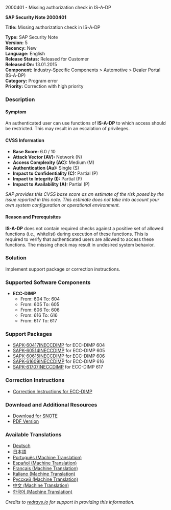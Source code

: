 2000401 - Missing authorization check in IS-A-DP

**SAP Security Note 2000401**

**Title:** Missing authorization check in IS-A-DP

**Type:** SAP Security Note  
**Version:** 5  
**Recency:** New  
**Language:** English  
**Release Status:** Released for Customer  
**Released On:** 13.01.2015  
**Component:** Industry-Specific Components > Automotive > Dealer Portal (IS-A-DP)  
**Category:** Program error  
**Priority:** Correction with high priority  

### Description

#### Symptom
An authenticated user can use functions of **IS-A-DP** to which access should be restricted. This may result in an escalation of privileges.

#### CVSS Information
- **Base Score:** 6.0 / 10
- **Attack Vector (AV):** Network (N)
- **Access Complexity (AC):** Medium (M)
- **Authentication (Au):** Single (S)
- **Impact to Confidentiality (C):** Partial (P)
- **Impact to Integrity (I):** Partial (P)
- **Impact to Availability (A):** Partial (P)

_SAP provides this CVSS base score as an estimate of the risk posed by the issue reported in this note. This estimate does not take into account your own system configuration or operational environment._

#### Reason and Prerequisites
**IS-A-DP** does not contain required checks against a positive set of allowed functions (i.e., whitelist) during execution of these functions. This is required to verify that authenticated users are allowed to access these functions. The missing check may result in undesired system behavior.

### Solution
Implement support package or correction instructions.

### Supported Software Components
- **ECC-DIMP**  
  - From: 604 To: 604  
  - From: 605 To: 605  
  - From: 606 To: 606  
  - From: 616 To: 616  
  - From: 617 To: 617  

### Support Packages
- [SAPK-60417INECCDIMP](https://me.sap.com/supportpackage/SAPK-60417INECCDIMP) for ECC-DIMP 604
- [SAPK-60514INECCDIMP](https://me.sap.com/supportpackage/SAPK-60514INECCDIMP) for ECC-DIMP 605
- [SAPK-60615INECCDIMP](https://me.sap.com/supportpackage/SAPK-60615INECCDIMP) for ECC-DIMP 606
- [SAPK-61609INECCDIMP](https://me.sap.com/supportpackage/SAPK-61609INECCDIMP) for ECC-DIMP 616
- [SAPK-61707INECCDIMP](https://me.sap.com/supportpackage/SAPK-61707INECCDIMP) for ECC-DIMP 617

### Correction Instructions
- [Correction Instructions for ECC-DIMP](https://me.sap.com/corrins/0002000401/591)

### Download and Additional Resources
- [Download for SNOTE](https://notesdownloads.sap.com/note/0040000011807782017)
- [PDF Version](https://userapps.support.sap.com/sap/support/sfm/notes/print/0002000401?language=en-US&token=D721DEC966F241B6631C5F27196794B9)

### Available Translations
- [Deutsch](https://me.sap.com/notes/0002000401/D)
- [日本語](https://me.sap.com/notes/0002000401/J)
- [Português (Machine Translation)](https://me.sap.com/notes/0002000401/P)
- [Español (Machine Translation)](https://me.sap.com/notes/0002000401/S)
- [Français (Machine Translation)](https://me.sap.com/notes/0002000401/F)
- [Italiano (Machine Translation)](https://me.sap.com/notes/0002000401/I)
- [Русский (Machine Translation)](https://me.sap.com/notes/0002000401/R)
- [中文 (Machine Translation)](https://me.sap.com/notes/0002000401/1)
- [한국어 (Machine Translation)](https://me.sap.com/notes/0002000401/3)

*Credits to [redrays.io](https://redrays.io) for support in providing this information.*